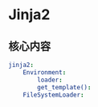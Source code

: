 # Jinja2


## 核心内容
```yaml
jinja2:
    Environment:
        loader:
        get_template():
    FileSystemLoader:
```